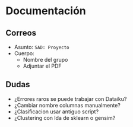 # Documentación

## Correos

- Asunto: `SAD: Proyecto`
- Cuerpo:
  - Nombre del grupo
  - Adjuntar el PDF

## Dudas

- ¿Errores raros se puede trabajar con Dataiku?
- ¿Cambiar nombre columnas manualmente?
- ¿Clasificacion usar antiguo script?
- ¿Clustering con lda de sklearn o gensim?
